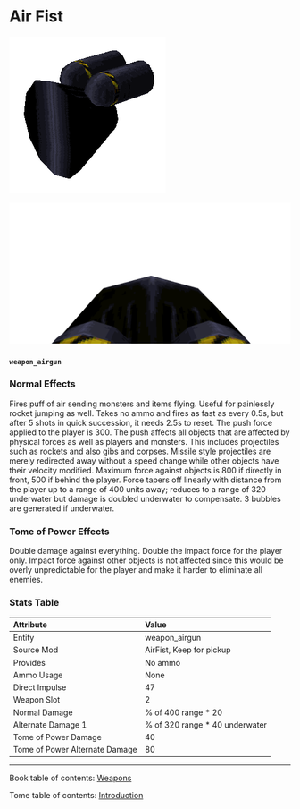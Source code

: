 # Air Fist

![Picture](img/weapon_airgun.png)

![Picture](img/v_airfist.png)

#### `weapon_airgun`

### Normal Effects
Fires puff of air sending monsters and items flying. Useful for painlessly
rocket jumping as well.  Takes no ammo and fires as fast as every 0.5s, but
after 5 shots in quick succession, it needs 2.5s to reset. The push force
applied to the player is 300. The push affects all objects that are affected by
physical forces as well as players and monsters. This includes projectiles such
as rockets and also gibs and corpses. Missile style projectiles are merely
redirected away without a speed change while other objects have their velocity
modified. Maximum force against objects is 800 if directly in front, 500 if
behind the player. Force tapers off linearly with distance from the player up
to a range of 400 units away; reduces to a range of 320 underwater but damage
is doubled underwater to compensate. 3 bubbles are generated if underwater.

### Tome of Power Effects
Double damage against everything.  Double the impact force for the player only.
Impact force against other objects is not affected since this would be overly
unpredictable for the player and make it harder to eliminate all enemies.

### Stats Table

|Attribute                     |Value                          |
|:-----------------------------|:------------------------------|
|Entity                        |weapon_airgun                  |
|Source Mod                    |AirFist, Keep for pickup       |
|Provides                      |No ammo                        |
|Ammo Usage                    |None                           |
|Direct Impulse                |47                             |
|Weapon Slot                   |2                              |
|Normal Damage                 |% of 400 range * 20            |
|Alternate Damage 1            |% of 320 range * 40 underwater |
|Tome of Power Damage          |40                             |
|Tome of Power Alternate Damage|80                             |


-------------------------------------------------------------------------------
Book table of contents: [Weapons](3.0-Weapons.md)
<br />

Tome table of contents: [Introduction](1.0-Introduction.md)